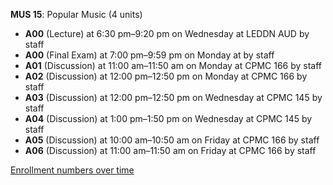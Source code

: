 **MUS 15**: Popular Music (4 units)

- **A00** (Lecture) at 6:30 pm–9:20 pm on Wednesday at LEDDN AUD by staff
- **A00** (Final Exam) at 7:00 pm–9:59 pm on Monday at   by staff
- **A01** (Discussion) at 11:00 am–11:50 am on Monday at CPMC 166 by staff
- **A02** (Discussion) at 12:00 pm–12:50 pm on Monday at CPMC 166 by staff
- **A03** (Discussion) at 12:00 pm–12:50 pm on Wednesday at CPMC 145 by staff
- **A04** (Discussion) at 1:00 pm–1:50 pm on Wednesday at CPMC 145 by staff
- **A05** (Discussion) at 10:00 am–10:50 am on Friday at CPMC 166 by staff
- **A06** (Discussion) at 11:00 am–11:50 am on Friday at CPMC 166 by staff

[Enrollment numbers over time](./MUS15.tsv)
